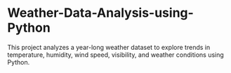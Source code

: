 # Weather-Data-Analysis-using-Python
This project analyzes a year-long weather dataset to explore trends in temperature, humidity, wind speed, visibility, and weather conditions using Python.
